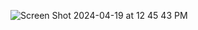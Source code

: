 ![Screen Shot 2024-04-19 at 12 45 43 PM](https://github.com/hsznzz/hsznzz/assets/161204994/4c69541d-e36b-4e89-bd64-7b1eeaa781bb)

<!---
hsznzz/hsznzz is a ✨ special ✨ repository because its `README.md` (this file) appears on your GitHub profile.
You can click the Preview link to take a look at your changes.
--->
